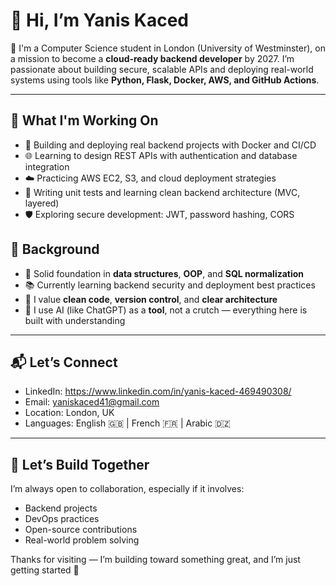 # 👋 Hi, I’m Yanis Kaced

🎯 I'm a Computer Science student in London (University of Westminster), on a mission to become a **cloud-ready backend developer** by 2027. I’m passionate about building secure, scalable APIs and deploying real-world systems using tools like **Python, Flask, Docker, AWS, and GitHub Actions**.

---

## 🚀 What I'm Working On

- 🔧 Building and deploying real backend projects with Docker and CI/CD
- 🌐 Learning to design REST APIs with authentication and database integration
- ☁️ Practicing AWS EC2, S3, and cloud deployment strategies
- 🧪 Writing unit tests and learning clean backend architecture (MVC, layered)
- 🛡️ Exploring secure development: JWT, password hashing, CORS


## 📖 Background

- 🧱 Solid foundation in **data structures**, **OOP**, and **SQL normalization**
- 📚 Currently learning backend security and deployment best practices
- 💬 I value **clean code**, **version control**, and **clear architecture**
- 🤖 I use AI (like ChatGPT) as a **tool**, not a crutch — everything here is built with understanding

---

## 📬 Let’s Connect

- LinkedIn: https://www.linkedin.com/in/yanis-kaced-469490308/
- Email: yaniskaced41@gmail.com
- Location: London, UK
- Languages: English 🇬🇧 | French 🇫🇷 | Arabic 🇩🇿

---

## 🤝 Let’s Build Together

I’m always open to collaboration, especially if it involves:
- Backend projects
- DevOps practices
- Open-source contributions
- Real-world problem solving

Thanks for visiting — I’m building toward something great, and I’m just getting started 🚀



